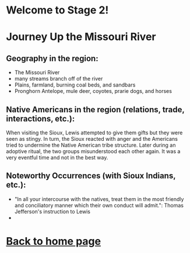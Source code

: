 
# Welcome to Stage 2!


# Journey Up the Missouri River
## Geography in the region:
- The Missouri River
- many streams branch off of the river
- Plains, farmland, burning coal beds, and sandbars
- Pronghorn Antelope, mule deer, coyotes, prarie dogs, and horses
## Native Americans in the region (relations, trade, interactions, etc.):
When visiting the Sioux, Lewis attempted to give them gifts but they were seen as stingy. In turn, the Sioux reacted with anger and the Americans tried to undermine the Native American tribe structure. Later during an adoptive ritual, the two groups misunderstood each other again. It was a very eventful time and not in the best way.
## Noteworthy Occurrences (with Sioux Indians, etc.):
- "In all your intercourse with the natives, treat them in the most friendly and conciliatory manner which their own conduct will admit.": Thomas Jefferson's instruction to Lewis
- 

# [Back to home page](README.md)



